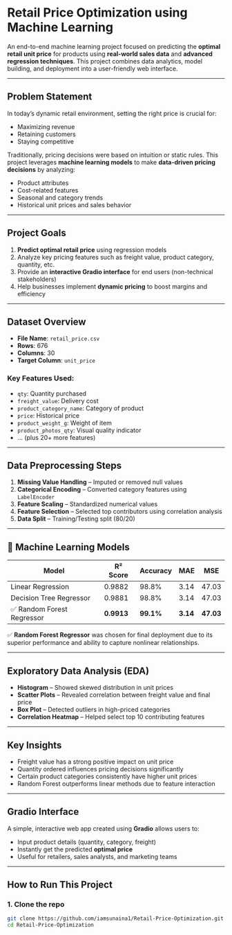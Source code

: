 #  Retail Price Optimization using Machine Learning

An end-to-end machine learning project focused on predicting the **optimal retail unit price** for products using **real-world sales data** and **advanced regression techniques**. This project combines data analytics, model building, and deployment into a user-friendly web interface.

---

##  Problem Statement

In today’s dynamic retail environment, setting the right price is crucial for:
-  Maximizing revenue
-  Retaining customers
-  Staying competitive

Traditionally, pricing decisions were based on intuition or static rules. This project leverages **machine learning models** to make **data-driven pricing decisions** by analyzing:
- Product attributes
- Cost-related features
- Seasonal and category trends
- Historical unit prices and sales behavior

---

##  Project Goals

1. **Predict optimal retail price** using regression models
2. Analyze key pricing features such as freight value, product category, quantity, etc.
3. Provide an **interactive Gradio interface** for end users (non-technical stakeholders)
4. Help businesses implement **dynamic pricing** to boost margins and efficiency

---

##  Dataset Overview

- **File Name**: `retail_price.csv`
- **Rows**: 676
- **Columns**: 30
- **Target Column**: `unit_price`

###  Key Features Used:
- `qty`: Quantity purchased
- `freight_value`: Delivery cost
- `product_category_name`: Category of product
- `price`: Historical price
- `product_weight_g`: Weight of item
- `product_photos_qty`: Visual quality indicator
- ... (plus 20+ more features)

---

##  Data Preprocessing Steps

1. **Missing Value Handling** – Imputed or removed null values
2. **Categorical Encoding** – Converted category features using `LabelEncoder`
3. **Feature Scaling** – Standardized numerical values
4. **Feature Selection** – Selected top contributors using correlation analysis
5. **Data Split** – Training/Testing split (80/20)

---

## 🤖 Machine Learning Models

| Model                   | R² Score | Accuracy  | MAE   | MSE   |
|------------------------|----------|-----------|-------|--------|
| Linear Regression       | 0.9882   | 98.8%     | 3.14  | 47.03  |
| Decision Tree Regressor| 0.9881   | 98.8%     | 3.14  | 47.03  |
| ✅ Random Forest Regressor | **0.9913** | **99.1%** | **3.14** | **47.03** |

✅ **Random Forest Regressor** was chosen for final deployment due to its superior performance and ability to capture nonlinear relationships.

---

##  Exploratory Data Analysis (EDA)

- **Histogram** – Showed skewed distribution in unit prices
- **Scatter Plots** – Revealed correlation between freight value and final price
- **Box Plot** – Detected outliers in high-priced categories
- **Correlation Heatmap** – Helped select top 10 contributing features

---

##  Key Insights

- Freight value has a strong positive impact on unit price
- Quantity ordered influences pricing decisions significantly
- Certain product categories consistently have higher unit prices
- Random Forest outperforms linear methods due to feature interaction

---

##  Gradio Interface

A simple, interactive web app created using **Gradio** allows users to:
- Input product details (quantity, category, freight)
- Instantly get the predicted **optimal price**
- Useful for retailers, sales analysts, and marketing teams

---


##  How to Run This Project

### 1. Clone the repo
```bash
git clone https://github.com/iamsunaina1/Retail-Price-Optimization.git
cd Retail-Price-Optimization


